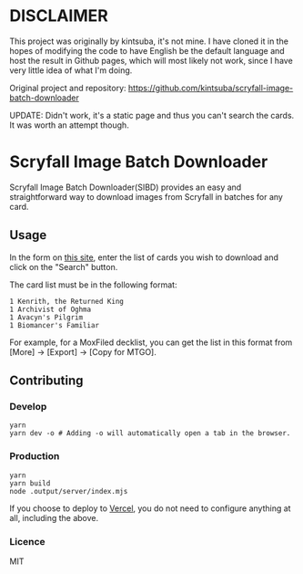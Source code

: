 # DISCLAIMER
This project was originally by kintsuba, it's not mine. I have cloned it in the hopes of modifying the code to have English be the default language and host the result in Github pages, which will most likely not work, since I have very little idea of what I'm doing.

Original project and repository: https://github.com/kintsuba/scryfall-image-batch-downloader

UPDATE: Didn't work, it's a static page and thus you can't search the cards. It was worth an attempt though.

# Scryfall Image Batch Downloader

Scryfall Image Batch Downloader(SIBD) provides an easy and straightforward way to download images from Scryfall in batches for any card.

## Usage

In the form on [this site](https://scryfall-image-batch-downloader.vercel.app/), enter the list of cards you wish to download and click on the "Search" button.

The card list must be in the following format:

```
1 Kenrith, the Returned King
1 Archivist of Oghma
1 Avacyn's Pilgrim
1 Biomancer's Familiar
```

For example, for a MoxFiled decklist, you can get the list in this format from [More] → [Export] → [Copy for MTGO].

## Contributing

### Develop

```shell
yarn
yarn dev -o # Adding -o will automatically open a tab in the browser.
```

### Production

```shell
yarn
yarn build
node .output/server/index.mjs
```

If you choose to deploy to [Vercel](https://vercel.com/), you do not need to configure anything at all, including the above.

### Licence

MIT
